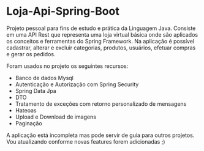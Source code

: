 # Loja-Api-Spring-Boot

Projeto pessoal para fins de estudo e prática da Linguagem Java.
Consiste em uma API Rest que representa uma loja virtual básica onde são aplicados os conceitos e ferramentas do Spring Framework.
Na aplicação é possível cadastrar, alterar e excluir categorias, produtos, usuários, efetuar compras e gerar os pedidos.

Foram usados no projeto os seguintes recursos:
- Banco de dados Mysql
- Autenticação e Autorização com Spring Security
- Spring Data Jpa
- DTO
- Tratamento de exceções com retorno personalizado de mensagens
- Hateoas
- Upload e Download de imagens
- Paginação

A aplicação está incompleta mas pode servir de guia para outros projetos. Vou atualizando conforme novas features forem adicionadas ;)
